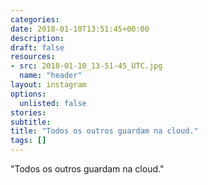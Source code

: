 ```yaml
---
categories:
date: 2018-01-10T13:51:45+00:00
description:
draft: false
resources:
- src: 2018-01-10_13-51-45_UTC.jpg
  name: "header"
layout: instagram
options:
  unlisted: false
stories:
subtitle:
title: "Todos os outros guardam na cloud."
tags: []
---
```


"Todos os outros guardam na cloud."
